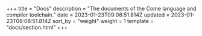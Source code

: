 +++
title = "Docs"
description = "The documents of the Come language and compiler toolchain."
date = 2023-01-23T09:08:51.814Z
updated = 2023-01-23T09:08:51.814Z
sort_by = "weight"
weight = 1
template = "docs/section.html"
+++
